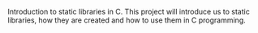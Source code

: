 Introduction to static libraries in C.
This project will introduce us to static libraries, how they are created and how to use them in C programming.
